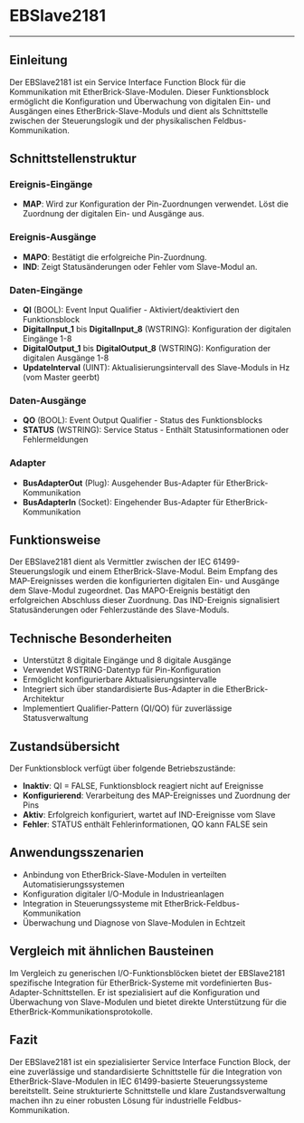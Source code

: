 # EBSlave2181

* * * * * * * * * *

## Einleitung
Der EBSlave2181 ist ein Service Interface Function Block für die Kommunikation mit EtherBrick-Slave-Modulen. Dieser Funktionsblock ermöglicht die Konfiguration und Überwachung von digitalen Ein- und Ausgängen eines EtherBrick-Slave-Moduls und dient als Schnittstelle zwischen der Steuerungslogik und der physikalischen Feldbus-Kommunikation.

## Schnittstellenstruktur

### **Ereignis-Eingänge**
- **MAP**: Wird zur Konfiguration der Pin-Zuordnungen verwendet. Löst die Zuordnung der digitalen Ein- und Ausgänge aus.

### **Ereignis-Ausgänge**
- **MAPO**: Bestätigt die erfolgreiche Pin-Zuordnung.
- **IND**: Zeigt Statusänderungen oder Fehler vom Slave-Modul an.

### **Daten-Eingänge**
- **QI** (BOOL): Event Input Qualifier - Aktiviert/deaktiviert den Funktionsblock
- **DigitalInput_1** bis **DigitalInput_8** (WSTRING): Konfiguration der digitalen Eingänge 1-8
- **DigitalOutput_1** bis **DigitalOutput_8** (WSTRING): Konfiguration der digitalen Ausgänge 1-8  
- **UpdateInterval** (UINT): Aktualisierungsintervall des Slave-Moduls in Hz (vom Master geerbt)

### **Daten-Ausgänge**
- **QO** (BOOL): Event Output Qualifier - Status des Funktionsblocks
- **STATUS** (WSTRING): Service Status - Enthält Statusinformationen oder Fehlermeldungen

### **Adapter**
- **BusAdapterOut** (Plug): Ausgehender Bus-Adapter für EtherBrick-Kommunikation
- **BusAdapterIn** (Socket): Eingehender Bus-Adapter für EtherBrick-Kommunikation

## Funktionsweise
Der EBSlave2181 dient als Vermittler zwischen der IEC 61499-Steuerungslogik und einem EtherBrick-Slave-Modul. Beim Empfang des MAP-Ereignisses werden die konfigurierten digitalen Ein- und Ausgänge dem Slave-Modul zugeordnet. Das MAPO-Ereignis bestätigt den erfolgreichen Abschluss dieser Zuordnung. Das IND-Ereignis signalisiert Statusänderungen oder Fehlerzustände des Slave-Moduls.

## Technische Besonderheiten
- Unterstützt 8 digitale Eingänge und 8 digitale Ausgänge
- Verwendet WSTRING-Datentyp für Pin-Konfiguration
- Ermöglicht konfigurierbare Aktualisierungsintervalle
- Integriert sich über standardisierte Bus-Adapter in die EtherBrick-Architektur
- Implementiert Qualifier-Pattern (QI/QO) für zuverlässige Statusverwaltung

## Zustandsübersicht
Der Funktionsblock verfügt über folgende Betriebszustände:
- **Inaktiv**: QI = FALSE, Funktionsblock reagiert nicht auf Ereignisse
- **Konfigurierend**: Verarbeitung des MAP-Ereignisses und Zuordnung der Pins
- **Aktiv**: Erfolgreich konfiguriert, wartet auf IND-Ereignisse vom Slave
- **Fehler**: STATUS enthält Fehlerinformationen, QO kann FALSE sein

## Anwendungsszenarien
- Anbindung von EtherBrick-Slave-Modulen in verteilten Automatisierungssystemen
- Konfiguration digitaler I/O-Module in Industrieanlagen
- Integration in Steuerungssysteme mit EtherBrick-Feldbus-Kommunikation
- Überwachung und Diagnose von Slave-Modulen in Echtzeit

## Vergleich mit ähnlichen Bausteinen
Im Vergleich zu generischen I/O-Funktionsblöcken bietet der EBSlave2181 spezifische Integration für EtherBrick-Systeme mit vordefinierten Bus-Adapter-Schnittstellen. Er ist spezialisiert auf die Konfiguration und Überwachung von Slave-Modulen und bietet direkte Unterstützung für die EtherBrick-Kommunikationsprotokolle.

## Fazit
Der EBSlave2181 ist ein spezialisierter Service Interface Function Block, der eine zuverlässige und standardisierte Schnittstelle für die Integration von EtherBrick-Slave-Modulen in IEC 61499-basierte Steuerungssysteme bereitstellt. Seine strukturierte Schnittstelle und klare Zustandsverwaltung machen ihn zu einer robusten Lösung für industrielle Feldbus-Kommunikation.